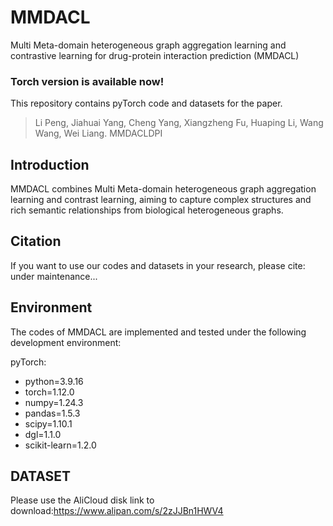 # MMDACL
Multi Meta-domain heterogeneous graph aggregation learning and contrastive learning for drug-protein interaction prediction (MMDACL)

### Torch version is available now!

This repository contains pyTorch code and datasets for the paper.

>Li Peng, Jiahuai Yang, Cheng Yang, Xiangzheng Fu, Huaping Li, Wang Wang, Wei Liang. MMDACLDPI

## Introduction
MMDACL combines Multi Meta-domain heterogeneous graph aggregation learning and contrast learning, aiming to capture complex structures and rich semantic relationships from biological heterogeneous graphs.

## Citation
If you want to use our codes and datasets in your research, please cite:
under maintenance...

## Environment
The codes of MMDACL are implemented and tested under the following development environment:

pyTorch:
* python=3.9.16
* torch=1.12.0
* numpy=1.24.3
* pandas=1.5.3
* scipy=1.10.1
* dgl=1.1.0
* scikit-learn=1.2.0

## DATASET
Please use the AliCloud disk link to download:https://www.alipan.com/s/2zJJBn1HWV4

